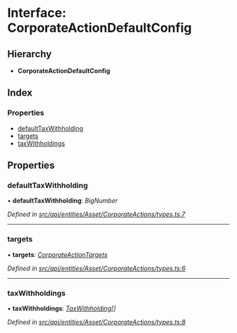 # Interface: CorporateActionDefaultConfig

## Hierarchy

* **CorporateActionDefaultConfig**

## Index

### Properties

* [defaultTaxWithholding](corporateactiondefaultconfig.md#defaulttaxwithholding)
* [targets](corporateactiondefaultconfig.md#targets)
* [taxWithholdings](corporateactiondefaultconfig.md#taxwithholdings)

## Properties

###  defaultTaxWithholding

• **defaultTaxWithholding**: *BigNumber*

*Defined in [src/api/entities/Asset/CorporateActions/types.ts:7](https://github.com/PolymathNetwork/polymesh-sdk/blob/38ee8078/src/api/entities/Asset/CorporateActions/types.ts#L7)*

___

###  targets

• **targets**: *[CorporateActionTargets](corporateactiontargets.md)*

*Defined in [src/api/entities/Asset/CorporateActions/types.ts:6](https://github.com/PolymathNetwork/polymesh-sdk/blob/38ee8078/src/api/entities/Asset/CorporateActions/types.ts#L6)*

___

###  taxWithholdings

• **taxWithholdings**: *[TaxWithholding](taxwithholding.md)[]*

*Defined in [src/api/entities/Asset/CorporateActions/types.ts:8](https://github.com/PolymathNetwork/polymesh-sdk/blob/38ee8078/src/api/entities/Asset/CorporateActions/types.ts#L8)*
